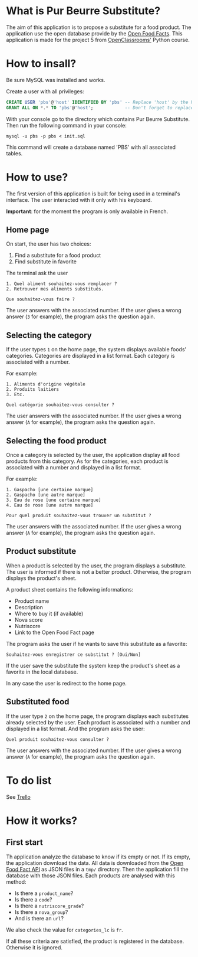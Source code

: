 # What is Pur Beurre Substitute?

The aim of this application is to propose a substitute for a food product.
The application use the open database provide by the [Open Food Facts](https://world.openfoodfacts.org/).
This application is made for the project 5 from [OpenClassrooms'](https://openclassrooms.com/fr/projects/157/assignment) Python course.

# How to insall?

Be sure MySQL was installed and works.

Create a user with all privileges:
```SQL
CREATE USER 'pbs'@'host' IDENTIFIED BY 'pbs' -- Replace 'host' by the host name on your server
GRANT ALL ON *.* TO 'pbs'@'host';            -- Don't forget to replace 'host'
```

With your console go to the directory which contains Pur Beurre Substitute.
Then run the following command in your console:
```
mysql -u pbs -p pbs < init.sql
```
This command will create a database named 'PBS' with all associated tables.


# How to use?

The first version of this application is built for being used in a terminal's interface.
The user interacted with it only with his keyboard.

**Important**: for the moment the program is only available in French.

## Home page

On start, the user has two choices:

1. Find a substitute for a food product
2. Find substitute in favorite

The terminal ask the user

```
1. Quel aliment souhaitez-vous remplacer ?
2. Retrouver mes aliments substitués.

Que souhaitez-vous faire ?
```

The user answers with the associated number.
If the user gives a wrong answer (```3``` for example), the program asks the question again.

## Selecting the category

If the user types ```1``` on the home page, the system displays available foods' categories.
Categories are displayed in a list format. Each category is associated with a number.

For example:

```
1. Aliments d'origine végétale
2. Produits laitiers
3. Etc.

Quel catégorie souhaitez-vous consulter ?
```

The user answers with the associated number.
If the user gives a wrong answer (```A``` for example), the program asks the question again.

## Selecting the food product

Once a category is selected by the user, the application display all food products from this category.
As for the categories, each product is associated with a number and displayed in a list format.

For example:

```
1. Gaspacho [une certaine marque]
2. Gaspacho [une autre marque]
3. Eau de rose [une certaine marque]
4. Eau de rose [une autre marque]

Pour quel produit souhaitez-vous trouver un substitut ?
```

The user answers with the associated number.
If the user gives a wrong answer (```A``` for example), the program asks the question again.

## Product substitute

When a product is selected by the user, the program displays a substitute.
The user is  informed if there is not a better product. Otherwise, the program displays the product's sheet.

A product sheet contains the following informations:
- Product name
- Description
- Where to buy it (if available)
- Nova score
- Nutriscore
- Link to the Open Food Fact page

The program asks the user if he wants to save this substitute as a favorite:

```
Souhaitez-vous enregistrer ce substitut ? [Oui/Non]
```

If the user save the substitute the system keep the product's sheet as a favorite in the local database.

In any case the user is redirect to the home page.

## Substituted food

If the user type ```2``` on the home page, the program displays each substitutes already selected by the user.
Each product is associated with a number and displayed in a list format.
And the program asks the user:

```
Quel produit souhaitez-vous consulter ?
```

The user answers with the associated number.
If the user gives a wrong answer (```A``` for example), the program asks the question again.

# To do list

See [Trello](https://trello.com/b/W31VG22I/pur-beurre)

# How it works?

## First start

Th application analyze the database to know if its empty or not. If its empty, the application download the data.
All data is downloaded from the [Open Food Fact API](https://fr.openfoodfacts.org/) as JSON files in a ```tmp/``` directory.
Then the application fill the database with those JSON files. Each products are analysed with this method:
- Is there a ```product_name```?
- Is there a ```code```?
- Is there a ```nutriscore_grade```?
- Is there a ```nova_group```?
- And is there an `url`?

We also check the value for ```categories_lc``` is ```fr```.

If all these criteria are satisfied, the product is registered in the database. Otherwise it is ignored.
